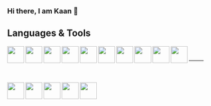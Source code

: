 
### Hi there, I am Kaan 👋

## Languages & Tools 
<img align="left" height="39" width="39" src="https://cdn.jsdelivr.net/npm/simple-icons@v3/icons/html5.svg" />
<img align="left" height="39" width="39" src="https://cdn.jsdelivr.net/npm/simple-icons@v3/icons/css3.svg" />
<img align="left" height="39" width="39" src="https://cdn.jsdelivr.net/npm/simple-icons@v3/icons/javascript.svg" />
<img align="left" height="39" width="39" src="https://cdn.jsdelivr.net/npm/simple-icons@v3/icons/react.svg" />
<img align="left" height="39" width="39" src="https://cdn.jsdelivr.net/npm/simple-icons@v3/icons/sass.svg" />
<img align="left" height="39" width="39" src="https://cdn.jsdelivr.net/npm/simple-icons@v3/icons/postgresql.svg" />
<img align="left" height="39" width="39" src="https://cdn.jsdelivr.net/npm/simple-icons@v3/icons/firebase.svg" />
<img align="left" height="39" width="39" src="https://cdn.jsdelivr.net/npm/simple-icons@v3/icons/node-dot-js.svg" />
<img align="left" height="39" width="39" src="https://cdn.jsdelivr.net/npm/simple-icons@v3/icons/bootstrap.svg" />
<img align="left" height="39" width="39" src="https://cdn.jsdelivr.net/npm/simple-icons@v3/icons/vue-dot-js.svg" />

<hr style="margin: 10% 10% 10% 10%"/>

<img align="left" height="39" width="39" src="https://cdn.jsdelivr.net/npm/simple-icons@v3/icons/slack.svg" />
<img align="left" height="39" width="39" src="https://cdn.jsdelivr.net/npm/simple-icons@v3/icons/github.svg" />
<img align="left" height="39" width="39" src="https://cdn.jsdelivr.net/npm/simple-icons@v3/icons/visualstudiocode.svg" />
<img align="left" height="39" width="39" src="https://cdn.jsdelivr.net/npm/simple-icons@v3/icons/discord.svg" />
<img align="left" height="39" width="39" src="https://cdn.jsdelivr.net/npm/simple-icons@v3/icons/googledrive.svg" />





<!--
**karaKaan/karaKaan** is a ✨ _special_ ✨ repository because its `README.md` (this file) appears on your GitHub profile.

Here are some ideas to get you started:

- 🔭 I’m currently working on ...
- 🌱 I’m currently learning ...
- 👯 I’m looking to collaborate on ...
- 🤔 I’m looking for help with ...
- 💬 Ask me about ...
- 📫 How to reach me: ...
- 😄 Pronouns: ...
- ⚡ Fun fact: ...
-->
